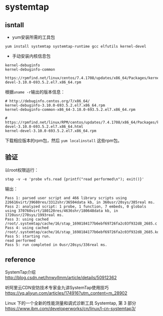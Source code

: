 # systemtap

## isntall

- yum安装所需的工具包

```
yum install systemtap systemtap-runtime gcc elfutils kernel-devel
```

- 手动安装内核信息包

```
kernel-debuginfo
kernel-debuginfo-common

https://rpmfind.net/linux/centos/7.4.1708/updates/x86_64/Packages/kernel-devel-3.10.0-693.5.2.el7.x86_64.rpm
```

根据`uname -r`输出的版本信息：  
```
# http://debuginfo.centos.org/7/x86_64/
kernel-debuginfo-3.10.0-693.5.2.el7.x86_64.rpm
kernel-debuginfo-common-x86_64-3.10.0-693.5.2.el7.x86_64.rpm

# https://rpmfind.net/linux/RPM/centos/updates/7.4.1708/x86_64/Packages/kernel-devel-3.10.0-693.5.2.el7.x86_64.html
kernel-devel-3.10.0-693.5.2.el7.x86_64.rpm
```

下载相应版本的rpm包，然后 `yum localinstall` 这些rpm包。  

## 验证

以root权限运行：  
```
stap -v -e 'probe vfs.read {printf("read performed\n"); exit()}'
```

输出：  
```
Pass 1: parsed user script and 466 library scripts using 226616virt/39680res/3312shr/36504data kb, in 360usr/20sys/385real ms.
Pass 2: analyzed script: 1 probe, 1 function, 7 embeds, 0 globals using 370760virt/180120res/4636shr/180648data kb, in 1720usr/270sys/1993real ms.
Pass 3: using cached /root/.systemtap/cache/16/stap_1698184177b6ebf69726fa2c03f932d8_2685.c
Pass 4: using cached /root/.systemtap/cache/16/stap_1698184177b6ebf69726fa2c03f932d8_2685.ko
Pass 5: starting run.
read performed
Pass 5: run completed in 0usr/20sys/336real ms.
```

## reference

SystemTap介绍  
http://blog.csdn.net/hnwyllmm/article/details/50912362  

听阿里云CDN安防技术专家金九讲SystemTap使用技巧  
https://yq.aliyun.com/articles/174916?utm_content=m_28902  

Linux 下的一个全新的性能测量和调式诊断工具 Systemtap, 第 3 部分  
https://www.ibm.com/developerworks/cn/linux/l-cn-systemtap3/  

